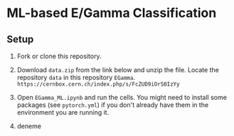 # ML-based E/Gamma Classification 
## Setup

1. Fork or clone this repository.

2. Download `data.zip` from the link below and unzip the file. Locate the repository `data` in this repository `EGamma`. `https://cernbox.cern.ch/index.php/s/FcZUD9iOrS0IzYy`

3. Open `EGamma_ML.ipynb` and run the cells. You might need to install some packages (see `pytorch.yml`) if you don't already have them in the environment you are running it.

4. deneme 
